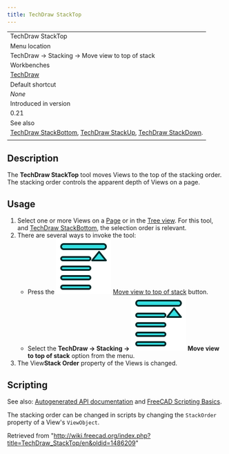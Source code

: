 ```yaml
---
title: TechDraw StackTop
---
```


|                                                                                                                                                                                                 |
| ----------------------------------------------------------------------------------------------------------------------------------------------------------------------------------------------- |
| TechDraw StackTop                                                                                                                                                                               |
| Menu location                                                                                                                                                                                   |
| TechDraw → Stacking → Move view to top of stack                                                                                                                                                 |
| Workbenches                                                                                                                                                                                     |
| [TechDraw](/TechDraw_Workbench "TechDraw Workbench")                                                                                                                                            |
| Default shortcut                                                                                                                                                                                |
| _None_                                                                                                                                                                                          |
| Introduced in version                                                                                                                                                                           |
| 0.21                                                                                                                                                                                            |
| See also                                                                                                                                                                                        |
| [TechDraw StackBottom](/TechDraw_StackBottom "TechDraw StackBottom"), [TechDraw StackUp](/TechDraw_StackUp "TechDraw StackUp"), [TechDraw StackDown](/TechDraw_StackDown "TechDraw StackDown"). |
|                                                                                                                                                                                                 |

## Description

The **TechDraw StackTop** tool moves Views to the top of the stacking order. The stacking order controls the apparent depth of Views on a page.

## Usage

1. Select one or more Views on a [Page](/TechDraw_PageDefault "TechDraw PageDefault") or in the [Tree view](/Tree_view "Tree view"). For this tool, and [TechDraw StackBottom](/TechDraw_StackBottom "TechDraw StackBottom"), the selection order is relevant.
2. There are several ways to invoke the tool:
   - Press the ![](/src/assets/images/TechDraw_StackTop.svg) [Move view to top of stack](/TechDraw_StackTop "TechDraw StackTop") button.
   - Select the **TechDraw → Stacking → ![](/src/assets/images/TechDraw_StackTop.svg) Move view to top of stack** option from the menu.
3. The View**Stack Order** property of the Views is changed.

## Scripting

See also: [Autogenerated API documentation](https://freecad.github.io/SourceDoc/) and [FreeCAD Scripting Basics](/FreeCAD_Scripting_Basics "FreeCAD Scripting Basics").

The stacking order can be changed in scripts by changing the `StackOrder` property of a View's `ViewObject`.

Retrieved from "<http://wiki.freecad.org/index.php?title=TechDraw_StackTop/en&oldid=1486209>"
